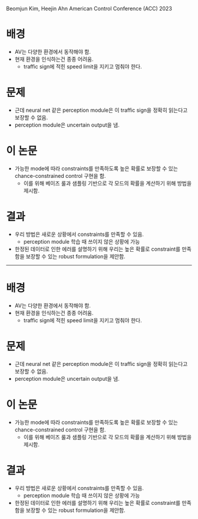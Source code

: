 Beomjun Kim, Heejin Ahn
American Control Conference (ACC) 2023

# 배경
- AV는 다양한 환경에서 동작해야 함.
- 현재 환경을 인식하는건 종종 어려움.
	- traffic sign에 적힌 speed limit을 지키고 멈춰야 한다.

	
# 문제
- 근데 neural net 같은 perception module은 이 traffic sign을 정확히 읽는다고 보장할 수 없음.
- perception module은 uncertain output을 냄.

# 이 논문
- 가능한 mode에 따라 constraints를 만족하도록 높은 확률로 보장할 수 있는 chance-constrained control 구현을 함.
	- 이를 위해 베이즈 룰과 샘플링 기반으로 각 모드의 확률을 계산하기 위해 방법을 제시함.

# 결과
- 우리 방법은 새로운 상황에서 constraints를 만족할 수 있음.
	- perception module 학습 때 쓰이지 않은 상황에 가능
- 한정된 데이터로 인한 에러를 설명하기 위해 우리는 높은 확률로 constraint를 만족함을 보장할 수 있는 robust formulation을 제안함.


---

# 배경
- AV는 다양한 환경에서 동작해야 함.
- 현재 환경을 인식하는건 종종 어려움.
	- traffic sign에 적힌 speed limit을 지키고 멈춰야 한다.

	
# 문제
- 근데 neural net 같은 perception module은 이 traffic sign을 정확히 읽는다고 보장할 수 없음.
- perception module은 uncertain output을 냄.

# 이 논문
- 가능한 mode에 따라 constraints를 만족하도록 높은 확률로 보장할 수 있는 chance-constrained control 구현을 함.
	- 이를 위해 베이즈 룰과 샘플링 기반으로 각 모드의 확률을 계산하기 위해 방법을 제시함.

# 결과
- 우리 방법은 새로운 상황에서 constraints를 만족할 수 있음.
	- perception module 학습 때 쓰이지 않은 상황에 가능
- 한정된 데이터로 인한 에러를 설명하기 위해 우리는 높은 확률로 constraint를 만족함을 보장할 수 있는 robust formulation을 제안함.


